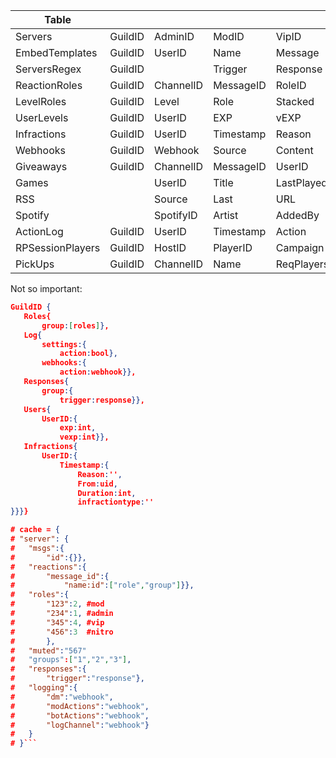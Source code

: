 Table | | | | | | | | | | |
|-|-|-|-|-|-|-|-|-|-|-|
Servers | GuildID | AdminID | ModID | VipID | NitroID | MutedID | LogFlags? | LogWebhook? | NoExpRoles | NoExpChannels
EmbedTemplates | GuildID | UserID | Name | Message | Title | Description | URL | Footer | Color | Image | Timestamp | Trigger
ServersRegex | GuildID | | Trigger | Response | Group
ReactionRoles | GuildID | ChannelID | MessageID | RoleID | Reaction | RoleGroup
LevelRoles | GuildID | Level | Role | Stacked
UserLevels | GuildID | UserID | EXP | vEXP | LastMessage
Infractions | GuildID | UserID | Timestamp | Reason | ModeratorID | Duration | InfractionType
Webhooks | GuildID | Webhook | Source | Content | Regex | AddedBy
Giveaways | GuildID | ChannelID | MessageID | UserID | Timestamp | Duration | WinnerCount
Games | | UserID | Title | LastPlayed
RSS | | Source | Last | URL | Color | Language
Spotify | | SpotifyID | Artist | AddedBy
ActionLog | GuildID | UserID | Timestamp | Action | Details
RPSessionPlayers | GuildID | HostID | PlayerID | Campaign
PickUps | GuildID | ChannelID | Name | ReqPlayers | Maps | Playcount









Not so important:
```json
GuildID {
   Roles{
       group:[roles]},
   Log{
       settings:{
           action:bool},
       webhooks:{
           action:webhook}},
   Responses{
       group:{
           trigger:response}},
   Users{
       UserID:{
           exp:int,
           vexp:int}},
   Infractions{
       UserID:{
           Timestamp:{
               Reason:'',
               From:uid,
               Duration:int,
               infractiontype:''
}}}}
```

```json
# cache = {
# "server": {
#   "msgs":{
#       "id":{}},
#   "reactions":{
#       "message_id":{
#           "name:id":["role","group"]}},
#   "roles":{
#       "123":2, #mod
#       "234":1, #admin
#       "345":4, #vip
#       "456":3  #nitro
#       },
#   "muted":"567"
#   "groups":["1","2","3"],
#   "responses":{
#       "trigger":"response"},
#   "logging":{
#       "dm":"webhook",
#       "modActions":"webhook",
#       "botActions":"webhook",
#       "logChannel":"webhook"}
#   }
# }```